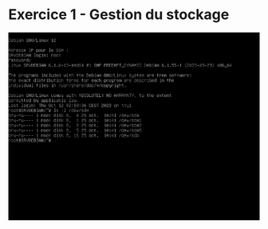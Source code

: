 # Exercice 1 - Gestion du stockage
![Liste des disques durs disponibles](https://github.com/Mirhazka/CheckpointNumber1/blob/main/Image/Exo1/listeDD.png)
